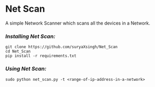 # Net Scan

A simple Network Scanner which scans all the devices in a Network.

### _Installing Net Scan:_
```
git clone https://github.com/suryaXsingh/Net_Scan
cd Net_Scan
pip install -r requirements.txt
```

### _Using Net Scan:_
```
sudo python net_scan.py -t <range-of-ip-address-in-a-network>
```
